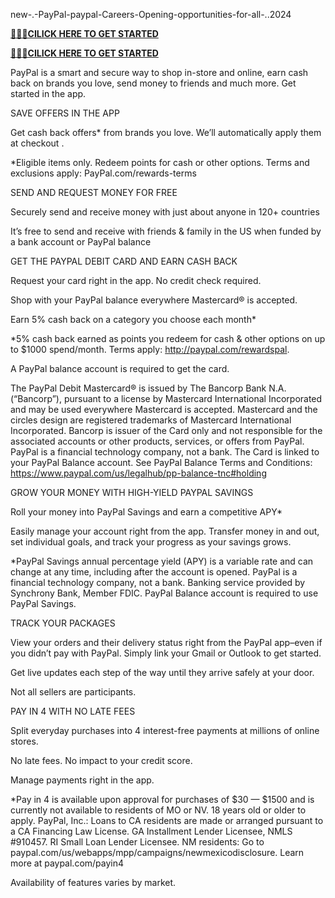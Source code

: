  new-.-PayPal-paypal-Careers-Opening-opportunities-for-all-..2024


**[🚩🚩🚩CILICK HERE TO GET STARTED](https://cutt.ly/WeZH8cbi)**

**[🚩🚩🚩CILICK HERE TO GET STARTED](https://cutt.ly/WeZH8cbi)**

PayPal is a smart and secure way to shop in-store and online, earn cash back on brands you love, send money to friends and much more. Get started in the app.

SAVE OFFERS IN THE APP

Get cash back offers* from brands you love. We’ll automatically apply them at checkout .

*Eligible items only. Redeem points for cash or other options. Terms and exclusions apply: PayPal.com/rewards-terms

SEND AND REQUEST MONEY FOR FREE

Securely send and receive money with just about anyone in 120+ countries

It’s free to send and receive with friends & family in the US when funded by a bank account or PayPal balance

GET THE PAYPAL DEBIT CARD AND EARN CASH BACK

Request your card right in the app. No credit check required.

Shop with your PayPal balance everywhere Mastercard® is accepted.

Earn 5% cash back on a category you choose each month*

*5% cash back earned as points you redeem for cash & other options on up to $1000 spend/month. Terms apply: http://paypal.com/rewardspal.

A PayPal balance account is required to get the card.

The PayPal Debit Mastercard® is issued by The Bancorp Bank N.A. (“Bancorp”), pursuant to a license by Mastercard International Incorporated and may be used everywhere Mastercard is accepted. Mastercard and the circles design are registered trademarks of Mastercard International Incorporated. Bancorp is issuer of the Card only and not responsible for the associated accounts or other products, services, or offers from PayPal. PayPal is a financial technology company, not a bank. The Card is linked to your PayPal Balance account. See PayPal Balance Terms and Conditions: https://www.paypal.com/us/legalhub/pp-balance-tnc#holding

GROW YOUR MONEY WITH HIGH-YIELD PAYPAL SAVINGS

Roll your money into PayPal Savings and earn a competitive APY*

Easily manage your account right from the app. Transfer money in and out, set individual goals, and track your progress as your savings grows.

*PayPal Savings annual percentage yield (APY) is a variable rate and can change at any time, including after the account is opened. PayPal is a financial technology company, not a bank. Banking service provided by Synchrony Bank, Member FDIC. PayPal Balance account is required to use PayPal Savings.

TRACK YOUR PACKAGES

View your orders and their delivery status right from the PayPal app–even if you didn’t pay with PayPal. Simply link your Gmail or Outlook to get started.

Get live updates each step of the way until they arrive safely at your door.

Not all sellers are participants.

PAY IN 4 WITH NO LATE FEES

Split everyday purchases into 4 interest-free payments at millions of online stores.

No late fees. No impact to your credit score.

Manage payments right in the app.

*Pay in 4 is available upon approval for purchases of $30 — $1500 and is currently not available to residents of MO or NV. 18 years old or older to apply. PayPal, Inc.: Loans to CA residents are made or arranged pursuant to a CA Financing Law License. GA Installment Lender Licensee, NMLS #910457. RI Small Loan Lender Licensee. NM residents: Go to paypal.com/us/webapps/mpp/campaigns/newmexicodisclosure. Learn more at paypal.com/payin4

Availability of features varies by market.





